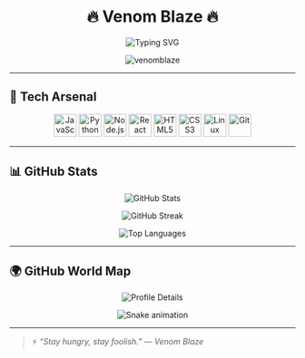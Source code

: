 <!-- Profile Header -->
<h1 align="center">🔥 Venom Blaze 🔥</h1>
<p align="center">
  <img src="https://readme-typing-svg.herokuapp.com?font=Fira+Code&size=25&duration=4000&pause=1000&color=FF6B6B&center=true&vCenter=true&width=435&lines=Developer+%7C+Hacker+%7C+Tech+Ninja;Code.+Create.+Conquer.💻" alt="Typing SVG" />
</p>

<p align="center">
  <img src="https://komarev.com/ghpvc/?username=venomblaze&label=Profile%20Views&color=FF6B6B&style=flat" alt="venomblaze" />
</p>

---

## 🧠 Tech Arsenal

<p align="center">
  <img src="https://cdn.jsdelivr.net/gh/devicons/devicon/icons/javascript/javascript-original.svg" width="40" alt="JavaScript"/>
  <img src="https://cdn.jsdelivr.net/gh/devicons/devicon/icons/python/python-original.svg" width="40" alt="Python"/>
  <img src="https://cdn.jsdelivr.net/gh/devicons/devicon/icons/nodejs/nodejs-original.svg" width="40" alt="Node.js"/>
  <img src="https://cdn.jsdelivr.net/gh/devicons/devicon/icons/react/react-original.svg" width="40" alt="React"/>
  <img src="https://cdn.jsdelivr.net/gh/devicons/devicon/icons/html5/html5-original.svg" width="40" alt="HTML5"/>
  <img src="https://cdn.jsdelivr.net/gh/devicons/devicon/icons/css3/css3-original.svg" width="40" alt="CSS3"/>
  <img src="https://cdn.jsdelivr.net/gh/devicons/devicon/icons/linux/linux-original.svg" width="40" alt="Linux"/>
  <img src="https://cdn.jsdelivr.net/gh/devicons/devicon/icons/git/git-original.svg" width="40" alt="Git"/>
</p>

---

## 📊 GitHub Stats

<p align="center">
  <img src="https://github-readme-stats.vercel.app/api?username=venomblaze&show_icons=true&theme=radical&hide_border=true" alt="GitHub Stats" />
</p>

<p align="center">
  <img src="https://streak-stats.demolab.com?user=venomblaze&theme=radical&hide_border=true&date_format=M%20j%5B%2C%20Y%5D" alt="GitHub Streak" />
</p>

<p align="center">
  <img src="https://github-readme-stats.vercel.app/api/top-langs/?username=venomblaze&layout=compact&theme=radical&hide_border=true" alt="Top Languages" />
</p>

---

## 🌍 GitHub World Map

<p align="center">
  <img src="https://github-profile-summary-cards.vercel.app/api/cards/profile-details?username=venomblaze&theme=radical" alt="Profile Details" />
</p>

<p align="center">
  <img src="https://raw.githubusercontent.com/venomblaze/venomblaze/output/github-contribution-grid-snake.svg" alt="Snake animation" />
</p>

---

> ⚡ *“Stay hungry, stay foolish.” — Venom Blaze*
